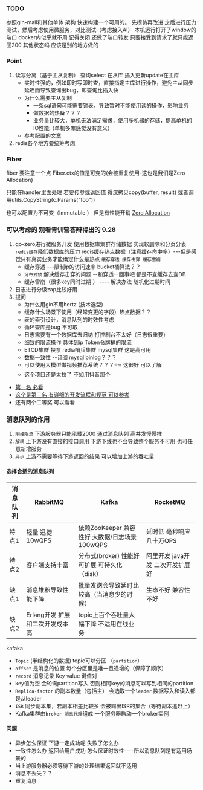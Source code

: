 ### TODO
参照gin-mall和其他单体 架构 快速构建一个可用的。 先模仿再改进
之后进行压力测试，然后考虑使用微服务，对比测试（考虑接入AI）
本机运行打开了window的端口 docker内似乎就不用 记得关闭 还做了端口转发
只要接受到请求了就只能返回200 其他状态吗 应该是别的地方做的

### Point
1. 读写分离（基于主从复制） 查询select 在从库 插入更新update在主库
   * 实时性强的，例如即时写即时查，直接指定主库进行操作，避免主从同步延迟而导致查询出bug，即查询比插入快
   * 为什么需要主从复制
       * 一条sql语句可能需要锁表，导致暂时不能使用读的操作，影响业务
       * 做数据的热备？？？
       * 业务量比较大，单机无法满足需求，使用多机器的存储，提高单机的IO性能（单机多库感觉没有意义）
   * [参考配置的文章](https://zhuanlan.zhihu.com/p/650314645)
2. redis各个地方要统筹考虑

### Fiber
fiber 要注意一个点 Fiber.ctx的值是可变的(会被重复使用-这也是我们是Zero Allocation)

只能在handler里面处理  若要传参或返回值 
得深拷贝copy(buffer, result)  或者调用utils.CopyString(c.Params("foo")) 

也可以配置为不可变（Immutable ） 但是有性能开销
[Zero Allocation](https://docs.gofiber.io/#zero-allocation)


### 可以考虑的 观看青训营答辩得出的 9.28 
1. go-zero进行微服务开发 使用数据库集群存储数据 实现软删除和分页分表 `redis缓存`降低数据库的压力  redis缓存热点数据（注意缓存命中率）---但是感觉只有真实业务才能确定什么是热点 `缓存穿透 缓存击穿 缓存雪崩`
    * 缓存穿透 ---限制ip的访问速率 bucket桶算法？？ 
    * `分布式锁` 解决缓存击穿的问题  --和穿透一回事吧 都是不查缓存去查DB
    * 缓存雪崩（很多key同时过期 ） ---- 解决办法 随机化过期时间
2. 日志进行分级zap比较好用 
3. 提问
    * 为什么用gin不用hertz (技术选型)
    * 缓存什么场景下使用（经常变更的字段）热点数据？？
    * 表的索引设计，消息队列的时效性考虑 
    * 循环查库是bug 不可取
    * 日志需要有一个数据库去归纳 打控制台不太好（日志很重要）
    * 细致的限流操作 具体到ip  Token令牌桶的限流
    * ETCD集群 投票 redia哨兵集群 mysql集群 这是高可用
    * 数据一致性 --订阅 mysql binlog？？？
    * 可以使用大模型做视频推荐系统？？？⭐⭐ 这很好 可以了解
    * 这个项目还是太拉了 不如用抖音那个


* [第一名 必看](https://z37kw7eggp.feishu.cn/docx/Y3KCdaFMSoKKNjxPOHAcWMiInZb)
* [这个是第三名 有详细的开发流程和规范 可以参考](https://gagjcxhxrb.feishu.cn/docx/SCEddZcB3oQwKOxrWQNcqicQnxd)
* 还有两个二等奖 可以看看

### 消息队列的作用
1. `削峰限流` 下游服务器只能承载2000 通过消息队列 高并发慢慢推
2. `解耦` 上下游没有直接的接口调用 下游下线也不会导致整个服务不可用 也可任意新增服务
3. `异步` 上游不需要等待下游返回的结果 可以增加上游的吞吐量

#### 选择合适的消息队列
| 消息队列 | RabbitMQ                        | Kafka                                          | RocketMQ                         |
| -------- | ------------------------------- | ---------------------------------------------- | -------------------------------- |
| 特点1    | 轻量 迅捷     10wQPS            | 依赖ZooKeeper 兼容性好 大数据/日志场景 100wQPS | 延时低 毫秒响应 几十万QPS        |
| 特点2    | 客户端支持丰富                  | 分布式(broker) 性能好 可扩展 可持久化（disk）  | 阿里开发 java开发 二次开发扩展好 |
| 缺点1    | 消息堆积导致性能下降            | 批量发送会导致延时比较高（当消息少的时候）     | 生态不好  兼容性不好             |
| 缺点2    | Erlang开发 扩展和二次开发成本高 | topic上百个吞吐量大幅下降 不适用在线业务       |                                  |

kafaka
* `Topic` (半结构化的数据) topic可以分区 （`partition`）
* `offset` 是消息的位置 每个分区里是唯一且递增的（保障了顺序）
* `record` 消息记录 Key value 键值对
* key值为空 会轮询partition写入 否则相同key的消息可以写到相同的partition
* `Replica-factor` 的副本数量（包括主） 会选取一个`leader` 数据写入和读入都是从leader
* `ISR` 同步副本集，若副本相差比较多 会被踢出ISR的集合（等待副本追赶上）
* Kafka集群由`broker 消息代理`组成 一个服务器启动一个broker实例

#### 问题
* 异步怎么保证 下游一定成功呢 失败了怎么办
* 一致性怎么办 返回给用户成功 怎么保证时效性----所以消息队列是有适用场景的
* 当上游服务器必须等待下游的处理结果返回就不适用
* 消息不丢失？？
* 重复消息